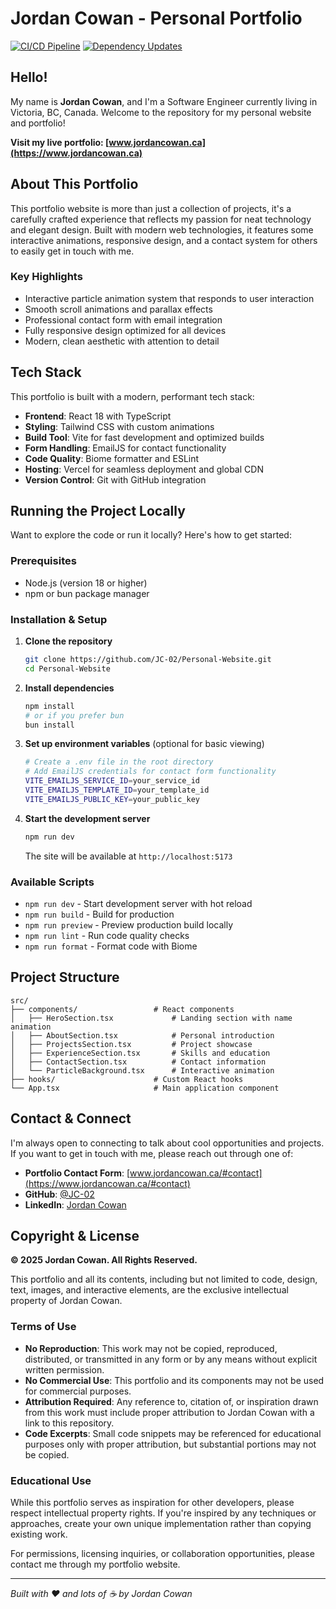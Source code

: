 # Jordan Cowan - Personal Portfolio

[![CI/CD Pipeline](https://github.com/JC-02/Personal-Website/actions/workflows/ci-cd.yml/badge.svg)](https://github.com/JC-02/Personal-Website/actions/workflows/ci-cd.yml)
[![Dependency Updates](https://github.com/JC-02/Personal-Website/actions/workflows/dependencies.yml/badge.svg)](https://github.com/JC-02/Personal-Website/actions/workflows/dependencies.yml)

## Hello!

My name is **Jordan Cowan**, and I'm a Software Engineer currently living in Victoria, BC, Canada. Welcome to the repository for my personal website and portfolio!

**Visit my live portfolio: [www.jordancowan.ca](https://www.jordancowan.ca)**

## About This Portfolio

This portfolio website is more than just a collection of projects, it's a carefully crafted experience that reflects my passion for neat technology and elegant design. Built with modern web technologies, it features some interactive animations, responsive design, and a contact system for others to easily get in touch with me.

### Key Highlights
- Interactive particle animation system that responds to user interaction
- Smooth scroll animations and parallax effects
- Professional contact form with email integration
- Fully responsive design optimized for all devices
- Modern, clean aesthetic with attention to detail

## Tech Stack

This portfolio is built with a modern, performant tech stack:

- **Frontend**: React 18 with TypeScript
- **Styling**: Tailwind CSS with custom animations
- **Build Tool**: Vite for fast development and optimized builds
- **Form Handling**: EmailJS for contact functionality
- **Code Quality**: Biome formatter and ESLint
- **Hosting**: Vercel for seamless deployment and global CDN
- **Version Control**: Git with GitHub integration

## Running the Project Locally

Want to explore the code or run it locally? Here's how to get started:

### Prerequisites
- Node.js (version 18 or higher)
- npm or bun package manager

### Installation & Setup

1. **Clone the repository**
   ```bash
   git clone https://github.com/JC-02/Personal-Website.git
   cd Personal-Website
   ```

2. **Install dependencies**
   ```bash
   npm install
   # or if you prefer bun
   bun install
   ```

3. **Set up environment variables** (optional for basic viewing)

   ```bash
   # Create a .env file in the root directory
   # Add EmailJS credentials for contact form functionality
   VITE_EMAILJS_SERVICE_ID=your_service_id
   VITE_EMAILJS_TEMPLATE_ID=your_template_id
   VITE_EMAILJS_PUBLIC_KEY=your_public_key
   ```

4. **Start the development server**

   ```bash
   npm run dev
   ```

   The site will be available at `http://localhost:5173`

### Available Scripts

- `npm run dev` - Start development server with hot reload
- `npm run build` - Build for production
- `npm run preview` - Preview production build locally
- `npm run lint` - Run code quality checks
- `npm run format` - Format code with Biome

## Project Structure

```text
src/
├── components/                 # React components
│   ├── HeroSection.tsx             # Landing section with name animation
│   ├── AboutSection.tsx            # Personal introduction
│   ├── ProjectsSection.tsx         # Project showcase
│   ├── ExperienceSection.tsx       # Skills and education
│   ├── ContactSection.tsx          # Contact information
│   └── ParticleBackground.tsx      # Interactive animation
├── hooks/                      # Custom React hooks
└── App.tsx                     # Main application component
```

## Contact & Connect

I'm always open to connecting to talk about cool opportunities and projects. If you want to get in touch with me, please reach out through one of:

- **Portfolio Contact Form**: [www.jordancowan.ca/#contact](https://www.jordancowan.ca/#contact)
- **GitHub**: [@JC-02](https://github.com/JC-02)
- **LinkedIn**: [Jordan Cowan](https://www.linkedin.com/in/jordan-cowan-a84853ab)

## Copyright & License

**© 2025 Jordan Cowan. All Rights Reserved.**

This portfolio and all its contents, including but not limited to code, design, text, images, and interactive elements, are the exclusive intellectual property of Jordan Cowan.

### Terms of Use

- **No Reproduction**: This work may not be copied, reproduced, distributed, or transmitted in any form or by any means without explicit written permission.
- **No Commercial Use**: This portfolio and its components may not be used for commercial purposes.
- **Attribution Required**: Any reference to, citation of, or inspiration drawn from this work must include proper attribution to Jordan Cowan with a link to this repository.
- **Code Excerpts**: Small code snippets may be referenced for educational purposes only with proper attribution, but substantial portions may not be copied.

### Educational Use

While this portfolio serves as inspiration for other developers, please respect intellectual property rights. If you're inspired by any techniques or approaches, create your own unique implementation rather than copying existing work.

For permissions, licensing inquiries, or collaboration opportunities, please contact me through my portfolio website.

---

*Built with ❤️ and lots of ☕ by Jordan Cowan*
